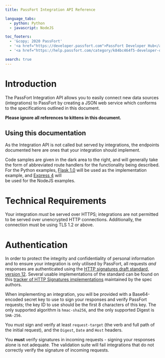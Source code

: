 ```yaml
---
title: PassFort Integration API Reference

language_tabs:
  - python: Python
  - javascript: NodeJS

toc_footers:
  - '&copy; 2020 PassFort'
  - '<a href="https://developer.passfort.com">PassFort Developer Hub</a>'
  - '<a href="https://help.passfort.com/category/k84bc464f5-developer-documentation">PassFort Developer Help Center</a>'

search: true
---
```

# Introduction

The PassFort Integration API allows you to easily connect new data sources
(integrations) to PassFort by creating a JSON web service which conforms to
the specifications outlined in this document.

**Please ignore all references to kittens in this document.**

## Using this documentation

As the Integration API is not called but served by integrations, the endpoints
documented here are ones that your integration should implement.

Code samples are given in the dark area to the right, and will generally take
the form of abbreviated route handlers for the functionality being described.
For the Python examples, [Flask 1.0][flask-docs]
will be used as the implementation example, and [Express 4][express-docs] will  
be used for the NodeJS examples.

# Technical Requirements

Your integration _must_ be served over HTTPS; integrations are not permitted to
be served over unencrypted HTTP connections. Additionally, the connection must
be using TLS 1.2 or above.

# Authentication

In order to protect the integrity and confidentiality of personal information
and to ensure your integration is only utilised by PassFort, all requests _and_
responses are authenticated using the
[HTTP signatures draft standard, version 12][http-signatures-draft-12].
Several usable implementations of the standard can be found on this
[tracker of HTTP Signatures implementations][signatures-impl-thread] maintained
by the spec authors.

When implementing an integration, you will be provided with a Base64-encoded
secret key to use to sign your responses and verify PassFort requests; the key
ID to use should be the first 8 characters of this key. The only supported
algorithm is `hmac-sha256`, and the only supported Digest is `SHA-256`.

You must sign and verify at least `request-target` (the verb and full path of
the initial request), and the `Digest`, `Date` and `Host` headers.

<aside class="warning">
 You <strong>must</strong> verify signatures in incoming requests - signing
 your responses alone is not adequate. The validation suite will fail
 integrations that do not correctly verify the signature of incoming requests.
</aside>

[flask-docs]: https://flask.palletsprojects.com/en/1.0.x/
[express-docs]: https://expressjs.com/en/4x/api.html
[http-signatures-draft-12]:
  https://tools.ietf.org/html/draft-cavage-http-signatures-12
[signatures-impl-thread]: https://github.com/w3c-dvcg/http-signatures/issues/1
